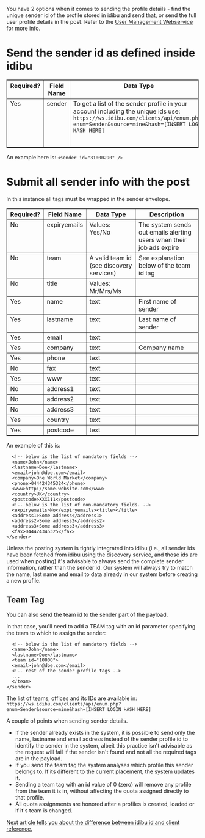 <p>You have 2 options when it comes to sending the profile details - find the unique sender id of the profile stored in idibu and send that, or send the full user profile details in the post. Refer to the <a href="/docs/v2/webservices/user-management">User Management Webservice</a> for more info.</p>

# Send the sender id as defined inside idibu

<table align="center" border="1" cellpadding="2" cellspacing="2" style={{ fontSize: '13px', color: 'black', backgroundColor: 'white', marginTop: '0px', marginRight: '0px', marginBottom: '0px', marginLeft: '5px' }}>
	<tbody>
		<tr valign="top">
			<th scope="col">Required?</th>
			<th scope="col">Field Name</th>
			<th scope="col">Data Type</th>
			<th scope="col">Description</th>
		</tr>
		<tr valign="top">
			<td>Yes</td>
			<td>sender</td>
			<td>To get a list of the sender profile in your account including the unique ids use: 
<code>https://ws.idibu.com/clients/api/enum.php?enum=Sender&source=mine&hash=[INSERT LOGIN HASH HERE]</code></td>
			<td>Identifies the sender profile to be used with this post</td>
		</tr>
	</tbody>
</table>

An example here is: `<sender id="31000290" />`

# Submit all sender info with the post

<p>In this instance all tags must be wrapped in the sender envelope.</p>

<table align="center" border="1" cellpadding="2" cellspacing="2" style={{ fontSize: '13px', color: 'black', backgroundColor: 'white', marginTop: '0px', marginRight: '0px', marginBottom: '0px', marginLeft: '5px' }}>
	<tbody>
		<tr valign="top">
			<th scope="col">Required?</th>
			<th scope="col">Field Name</th>
			<th scope="col">Data Type</th>
			<th scope="col">Description</th>
		</tr>
		<tr valign="top">
			<td>No</td>
			<td>expiryemails</td>
			<td>Values: Yes/No</td>
			<td>The system sends out emails alerting users when their job ads expire</td>
		</tr>
		<tr valign="top">
			<td>No</td>
			<td>team</td>
			<td>A valid team id (see discovery services)</td>
			<td>See explanation below of the team id tag</td>
		</tr>
		<tr valign="top">
			<td>No</td>
			<td>title</td>
			<td>Values: Mr/Mrs/Ms</td>
			<td>&nbsp;</td>
		</tr>
		<tr valign="top">
			<td>Yes</td>
			<td>name</td>
			<td>text</td>
			<td>First name of sender</td>
		</tr>
		<tr valign="top">
			<td>Yes</td>
			<td>lastname</td>
			<td>text</td>
			<td>Last name of sender</td>
		</tr>
		<tr valign="top">
			<td>Yes</td>
			<td>email</td>
			<td>text</td>
			<td>&nbsp;</td>
		</tr>
		<tr valign="top">
			<td>Yes</td>
			<td>company</td>
			<td>text</td>
			<td>Company name</td>
		</tr>
		<tr valign="top">
			<td>Yes</td>
			<td>phone</td>
			<td>text</td>
			<td>&nbsp;</td>
		</tr>
		<tr valign="top">
			<td>No</td>
			<td>fax</td>
			<td>text</td>
			<td>&nbsp;</td>
		</tr>
		<tr valign="top">
			<td>Yes</td>
			<td>www</td>
			<td>text</td>
			<td>&nbsp;</td>
		</tr>
		<tr valign="top">
			<td>No</td>
			<td>address1</td>
			<td>text</td>
			<td>&nbsp;</td>
		</tr>
		<tr valign="top">
			<td>No</td>
			<td>address2</td>
			<td>text</td>
			<td>&nbsp;</td>
		</tr>
		<tr valign="top">
			<td>No</td>
			<td>address3</td>
			<td>text</td>
			<td>&nbsp;</td>
		</tr>
		<tr valign="top">
			<td>Yes</td>
			<td>country</td>
			<td>text</td>
			<td>&nbsp;</td>
		</tr>
		<tr valign="top">
			<td>Yes</td>
			<td>postcode</td>
			<td>text</td>
			<td>&nbsp;</td>
		</tr>
	</tbody>
</table>

<p>An example of this is:</p>

```xml<sender>
  <!-- below is the list of mandatory fields -->
  <name>John</name>
  <lastname>Doe</lastname>
  <email>john@doe.com</email>
  <company>One World Market</company>
  <phone>044424345324</phone>
  <www>http://some.website.com</www>
  <country>UK</country>
  <postcode>XXX111</postcode>
  <!-- below is the list of non-mandatory fields. -->
  <expiryemails>No</expiryemails><title></title>
  <address1>Some address</address1>
  <address2>Some address2</address2>
  <address3>Some address3</address3>
  <fax>044424345325</fax>
</sender>
```
<p>Unless the posting system is tightly integrated into idibu (i.e., all sender ids have been fetched from idibu using the discovery service, and those ids are used when posting) it's advisable to always send the complete sender information, rather than the sender id. Our system will always try to match the name, last name and email to data already in our system before creating a new profile.</p>

<h2>Team Tag</h2>

<p>You can also send the team id to the sender part of the payload.</p>

<p>In that case, you'll need to add a TEAM tag with an id parameter specifying the team to which to assign the sender:</p>

```xml<sender>
  <!-- below is the list of mandatory fields -->
  <name>John</name>
  <lastname>Doe</lastname>
  <team id="10000">
  <email>john@doe.com</email>
  <!-- rest of the sender profile tags -->
  ...
  </team>
</sender>
```
The list of teams, offices and its IDs are available in:
`https://ws.idibu.com/clients/api/enum.php?enum=Sender&source=mine&hash=[INSERT LOGIN HASH HERE]`

<p>A couple of points when sending sender details.</p>

- If the sender already exists in the system, it is possible to send only the name, lastname and email address instead of the sender profile id to identify the sender in the system, albeit this practice isn't advisable as the request will fail if the sender isn't found and not all the required tags are in the payload.
- If you send the team tag the system analyses which profile this sender belongs to. If its different to the current placement, the system updates it.
- Sending a team tag with an id value of 0 (zero) will remove any profile from the team it is in, without affecting the quota assigned directly to that profile.
- All quota assignments are honored after a profiles is created, loaded or if it's team is changed.

<a href="/docs/v2/posting-api/jobidvsjobref.md">Next article tells you about the difference between idibu id and client reference.</a>


